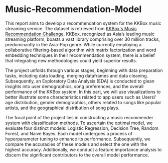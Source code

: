 # Music-Recommendation-Model
This report aims to develop a recommendation system for the KKBox music streaming service. The dataset is retrieved from [KKBox's Music Recommendation Challenge](https://www.kaggle.com/c/kkbox-music-recommendation-challenge). KKBox, recognized as Asia’s leading music streaming platform, boasts a vast library comprising over 30 million tracks, predominantly in the Asia-Pop genre. While currently employing a collaborative filtering-based algorithm with matrix factorization and word embedding techniques in their recommendation system, there is a belief that integrating new methodologies could yield superior results.

The project unfolds through various stages, beginning with data preparation tasks, including data loading, merging dataframes and data cleaning. Subsequently, an Exploratory Data Analysis (EDA) is conducted to glean insights into user demographics, song preferences, and the overall performance of the KKBox system. In this part, we will use visualizations to better illustrate some characteristics related to app users such as Users\’ age distribution, gender demographics, others related to songs like popular artists, and the geographical distribution of song plays.

The focal point of the project lies in constructing a music recommender system with classification methods. To ascertain the optimal model, we evaluate four distinct models: Logistic Regression, Decision Tree, Random Forest, and Naive Bayes. Each model undergoes a process of hyperparameter tuning to enhance its performance. Subsequently, we compare the accuracies of these models and select the one with the highest accuracy. Additionally, we conduct a feature importance analysis to discern the significant contributors to the overall model performance.
